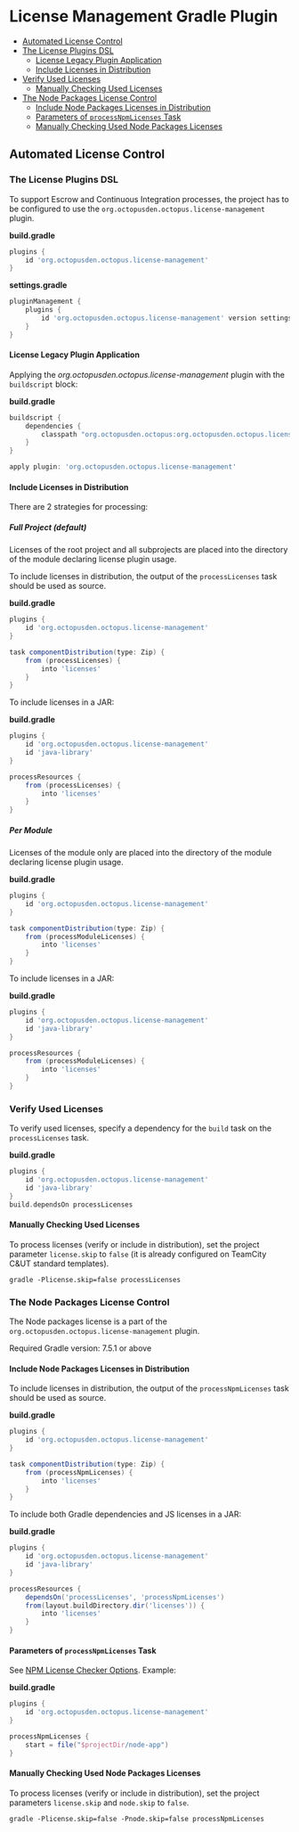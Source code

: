 # License Management Gradle Plugin

- [Automated License Control](#automated-license-control)
- [The License Plugins DSL](#the-license-plugins-dsl)
    - [License Legacy Plugin Application](#license-legacy-plugin-application)
    - [Include Licenses in Distribution](#include-licenses-in-distribution)
- [Verify Used Licenses](#verify-used-licenses)
    - [Manually Checking Used Licenses](#manually-checking-used-licenses)
- [The Node Packages License Control](#the-node-packages-license-control)
    - [Include Node Packages Licenses in Distribution](#include-node-packages-licenses-in-distribution)
    - [Parameters of `processNpmLicenses` Task](#parameters-of-processnpmlicenses-task)
    - [Manually Checking Used Node Packages Licenses](#manually-checking-used-node-packages-licenses)


## Automated License Control
### The License Plugins DSL

To support Escrow and Continuous Integration processes, the project has to be configured to use the `org.octopusden.octopus.license-management` plugin.

**build.gradle**
```groovy
plugins {
    id 'org.octopusden.octopus.license-management'
}
```

**settings.gradle**
```groovy
pluginManagement {
    plugins {
        id 'org.octopusden.octopus.license-management' version settings['license-management.version']
    }
}
```

#### License Legacy Plugin Application

Applying the *org.octopusden.octopus.license-management* plugin with the `buildscript` block:

**build.gradle**
```groovy
buildscript {
    dependencies {
        classpath "org.octopusden.octopus:org.octopusden.octopus.license-management:${project.findProperty('license-management.version') ?: '{version-label}'}"
    }
}

apply plugin: 'org.octopusden.octopus.license-management'
```

#### Include Licenses in Distribution

There are 2 strategies for processing:

##### Full Project (default)

Licenses of the root project and all subprojects are placed into the directory of the module declaring license plugin usage.

To include licenses in distribution, the output of the `processLicenses` task should be used as source.

**build.gradle**
```groovy
plugins {
    id 'org.octopusden.octopus.license-management'
}

task componentDistribution(type: Zip) {
    from (processLicenses) {
        into 'licenses'
    }
}
```

To include licenses in a JAR:

**build.gradle**
```groovy
plugins {
    id 'org.octopusden.octopus.license-management'
    id 'java-library'
}

processResources {
    from (processLicenses) {
        into 'licenses'
    }
}
```

##### Per Module

Licenses of the module only are placed into the directory of the module declaring license plugin usage.

**build.gradle**
```groovy
plugins {
    id 'org.octopusden.octopus.license-management'
}

task componentDistribution(type: Zip) {
    from (processModuleLicenses) {
        into 'licenses'
    }
}
```

To include licenses in a JAR:

**build.gradle**
```groovy
plugins {
    id 'org.octopusden.octopus.license-management'
    id 'java-library'
}

processResources {
    from (processModuleLicenses) {
        into 'licenses'
    }
}
```

### Verify Used Licenses

To verify used licenses, specify a dependency for the `build` task on the `processLicenses` task.

**build.gradle**
```groovy
plugins {
    id 'org.octopusden.octopus.license-management'
    id 'java-library'
}
build.dependsOn processLicenses
```

#### Manually Checking Used Licenses

To process licenses (verify or include in distribution), set the project parameter `license.skip` to `false` (it is already configured on TeamCity C&UT standard templates).

```shell
gradle -Plicense.skip=false processLicenses
```

### The Node Packages License Control

The Node packages license is a part of the `org.octopusden.octopus.license-management` plugin.

Required Gradle version: 7.5.1 or above

#### Include Node Packages Licenses in Distribution

To include licenses in distribution, the output of the `processNpmLicenses` task should be used as source.

**build.gradle**
```groovy
plugins {
    id 'org.octopusden.octopus.license-management'
}

task componentDistribution(type: Zip) {
    from (processNpmLicenses) {
        into 'licenses'
    }
}
```

To include both Gradle dependencies and JS licenses in a JAR:

**build.gradle**
```groovy
plugins {
    id 'org.octopusden.octopus.license-management'
    id 'java-library'
}

processResources {
    dependsOn('processLicenses', 'processNpmLicenses')
    from(layout.buildDirectory.dir('licenses')) {
        into 'licenses'
    }
}
```

#### Parameters of `processNpmLicenses` Task

See [NPM License Checker Options](https://www.npmjs.com/package/license-checker#options). Example:

**build.gradle**
```groovy
plugins {
    id 'org.octopusden.octopus.license-management'
}

processNpmLicenses {
    start = file("$projectDir/node-app")
}
```

#### Manually Checking Used Node Packages Licenses

To process licenses (verify or include in distribution), set the project parameters `license.skip` and `node.skip` to `false`.

```shell
gradle -Plicense.skip=false -Pnode.skip=false processNpmLicenses
```